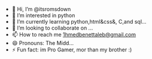 - 👋 Hi, I’m @itsromsdown
- 👀 I’m interested in python
- 🌱 I’m currently learning python,html&css&, C,and sql...
- 💞️ I’m looking to collaborate on ...
- 📫 How to reach me 1hmedbenettaleb@gmail.com  
- 😄 Pronouns: The Midd...
- ⚡ Fun fact: im Pro Gamer, mor than my brother :) 

<!---
itsromsdown/itsromsdown is a ✨ special ✨ repository because its `README.md` (this file) appears on your GitHub profile.
You can click the Preview link to take a look at your changes.
--->
